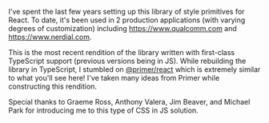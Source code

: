 I've spent the last few years setting up this library of style primitives for React.  To date, it's been used in 2 production applications (with varying degrees of customization) including https://www.qualcomm.com and https://www.nerdial.com.

This is the most recent rendition of the library written with first-class TypeScript support (previous versions being in JS).  While rebuilding the library in TypeScript, I stumbled on [@primer/react](https://primer.style/components/) which is extremely similar to what you'll see here!  I've taken many ideas from Primer while constructing this rendition.

Special thanks to Graeme Ross, Anthony Valera, Jim Beaver, and Michael Park for introducing me to this type of CSS in JS solution.  

